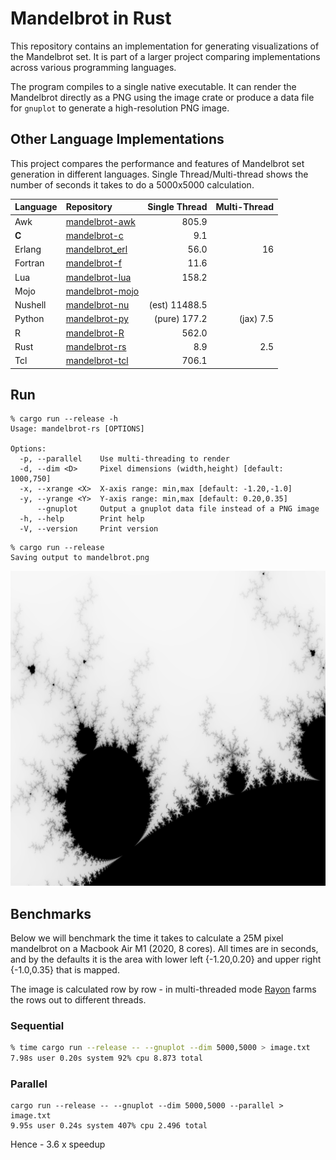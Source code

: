 # Mandelbrot in Rust 

This repository contains an implementation for generating visualizations of the Mandelbrot set. It is part of a larger project comparing implementations across various programming languages.

The program compiles to a single native executable. It can render the Mandelbrot directly as a PNG using the image crate or produce a data file for `gnuplot` to generate a high-resolution PNG image.

## Other Language Implementations

This project compares the performance and features of Mandelbrot set generation in different languages.
Single Thread/Multi-thread shows the number of seconds it takes to do a 5000x5000 calculation.


| Language    | Repository                                                         | Single Thread   | Multi-Thread |
| :--------   | :----------------------------------------------------------------- | ---------------:| -----------: |
| Awk         | [mandelbrot-awk](https://github.com/jesper-olsen/mandelbrot-awk)     |           805.9 |              |
| **C**       | [mandelbrot-c](https://github.com/jesper-olsen/mandelbrot-c)       |             9.1 |              |
| Erlang      | [mandelbrot_erl](https://github.com/jesper-olsen/mandelbrot_erl)   |            56.0 |           16 |
| Fortran     | [mandelbrot-f](https://github.com/jesper-olsen/mandelbrot-f)       |            11.6 |              |
| Lua         | [mandelbrot-lua](https://github.com/jesper-olsen/mandelbrot-lua)   |           158.2 |              |
| Mojo        | [mandelbrot-mojo](https://github.com/jesper-olsen/mandelbrot-mojo) |                 |              |
| Nushell     | [mandelbrot-nu](https://github.com/jesper-olsen/mandelbrot-nu)     |   (est) 11488.5 |              |
| Python      | [mandelbrot-py](https://github.com/jesper-olsen/mandelbrot-py)     |    (pure) 177.2 | (jax)    7.5 |
| R           | [mandelbrot-R](https://github.com/jesper-olsen/mandelbrot-R)       |           562.0 |              |
| Rust        | [mandelbrot-rs](https://github.com/jesper-olsen/mandelbrot-rs)     |             8.9 |          2.5 |
| Tcl         | [mandelbrot-tcl](https://github.com/jesper-olsen/mandelbrot-tcl)   |           706.1 |              |


Run
-----

```
% cargo run --release -h
Usage: mandelbrot-rs [OPTIONS]

Options:
  -p, --parallel    Use multi-threading to render
  -d, --dim <D>     Pixel dimensions (width,height) [default: 1000,750]
  -x, --xrange <X>  X-axis range: min,max [default: -1.20,-1.0]
  -y, --yrange <Y>  Y-axis range: min,max [default: 0.20,0.35]
      --gnuplot     Output a gnuplot data file instead of a PNG image
  -h, --help        Print help
  -V, --version     Print version
```

```
% cargo run --release
Saving output to mandelbrot.png
```
![PNG](https://raw.githubusercontent.com/jesper-olsen/mandelbrot-rs/master/mandelbrot.png) 

Benchmarks
----------

Below we will benchmark the time it takes to calculate a 25M pixel mandelbrot on a Macbook Air M1 (2020, 8 cores). All times are in seconds, and by the defaults it is the area with lower left {-1.20,0.20} and upper right {-1.0,0.35} that is mapped.

The image is calculated row by row - in multi-threaded mode 
[Rayon](https://docs.rs/rayon/latest/rayon/) farms the rows out to different threads.



### Sequential 

```sh
% time cargo run --release -- --gnuplot --dim 5000,5000 > image.txt  
7.98s user 0.20s system 92% cpu 8.873 total
```

### Parallel  

```
cargo run --release -- --gnuplot --dim 5000,5000 --parallel > image.txt
9.95s user 0.24s system 407% cpu 2.496 total
```

Hence - 3.6 x speedup

